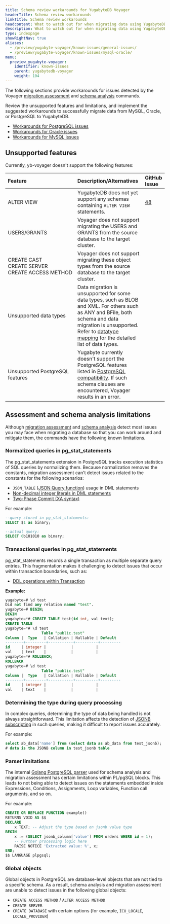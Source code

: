 ```yaml
---
title: Schema review workarounds for YugabyteDB Voyager
headerTitle: Schema review workarounds
linkTitle: Schema review workarounds
headcontent: What to watch out for when migrating data using YugabyteDB Voyager
description: What to watch out for when migrating data using YugabyteDB Voyager.
type: indexpage
showRightNav: true
aliases:
  - /preview/yugabyte-voyager/known-issues/general-issues/
  - /preview/yugabyte-voyager/known-issues/mysql-oracle/
menu:
  preview_yugabyte-voyager:
    identifier: known-issues
    parent: yugabytedb-voyager
    weight: 104
---
```


The following sections provide workarounds for issues detected by the Voyager [migration assessment](../reference/assess-migration/) and [schema analysis](../reference/schema-migration/analyze-schema/) commands.

Review the unsupported features and limitations, and implement the suggested workarounds to successfully migrate data from MySQL, Oracle, or PostgreSQL to YugabyteDB.

- [Workarounds for PostgreSQL issues](./postgresql/)
- [Workarounds for Oracle issues](./oracle/)
- [Workarounds for MySQL issues](./mysql/)

## Unsupported features

Currently, yb-voyager doesn't support the following features:

| Feature | Description/Alternatives  | GitHub Issue |
| :------ | :------------------------ | :----------- |
| ALTER VIEW | YugabyteDB does not yet support any schemas containing `ALTER VIEW` statements. | [48](https://github.com/yugabyte/yb-voyager/issues/48) |
| USERS/GRANTS | Voyager does not support migrating the USERS and GRANTS from the source database to the target cluster. | |
| CREATE CAST<br>CREATE SERVER <br> CREATE&nbsp;ACCESS&nbsp;METHOD | Voyager does not support migrating these object types from the source database to the target cluster. | |
| Unsupported data types | Data migration is unsupported for some data types, such as BLOB and XML. For others such as ANY and BFile, both schema and data migration is unsupported. Refer to [datatype mapping](../reference/datatype-mapping-oracle/) for the detailed list of data types. | |
| Unsupported PostgreSQL features | Yugabyte currently doesn't support the PostgreSQL features listed in [PostgreSQL compatibility](../../develop/postgresql-compatibility/#unsupported-postgresql-features). If such schema clauses are encountered, Voyager results in an error. | |

## Assessment and schema analysis limitations

Although [migration assessment](../reference/assess-migration/) and [schema analysis](../reference/schema-migration/analyze-schema/) detect most issues you may face when migrating a database so that you can work around and mitigate them, the commands have the following known limitations.

### Normalized queries in pg_stat_statements

The pg_stat_statements extension in PostgreSQL tracks execution statistics of SQL queries by normalizing them. Because normalization removes the constants, migration assessment can't detect issues related to the constants for the following scenarios:

- `JSON_TABLE` ([JSON Query function](../known-issues/postgresql/#postgresql-12-and-later-features)) usage in DML statements
- [Non-decimal integer literals in DML statements](../known-issues/postgresql/#postgresql-12-and-later-features)
- [Two-Phase Commit (XA syntax)](../known-issues/postgresql/#two-phase-commit)

For example:

```output.sql
--query stored in pg_stat_statements:
SELECT $1 as binary; 

--actual query:
SELECT 0b101010 as binary;
```

### Transactional queries in pg_stat_statements

pg_stat_statements records a single transaction as multiple separate query entries. This fragmentation makes it challenging to detect issues that occur within transaction boundaries, such as:

- [DDL operations within Transaction](../known-issues/postgresql/#ddl-operations-within-the-transaction)

**Example:**

```output.sql
yugabyte=# \d test
Did not find any relation named "test".
yugabyte=# BEGIN;
BEGIN
yugabyte=*# CREATE TABLE test(id int, val text);
CREATE TABLE
yugabyte=*# \d test
                Table "public.test"
Column |  Type   | Collation | Nullable | Default 
--------+---------+-----------+----------+---------
id     | integer |           |          | 
val    | text    |           |          | 
yugabyte=*# ROLLBACK;
ROLLBACK
yugabyte=# \d test
                Table "public.test"
Column |  Type   | Collation | Nullable | Default 
--------+---------+-----------+----------+---------
id     | integer |           |          | 
val    | text    |           |          | 
```

### Determining the type during query processing

In complex queries, determining the type of data being handled is not always straightforward. This limitation affects the detection of [JSONB subscripting](../known-issues/postgresql/#jsonb-subscripting) in such queries, making it difficult to report issues accurately.

For example:

```output.sql
select ab_data['name'] from (select data as ab_data from test_jsonb);
# data is the JSONB column in test_jsonb table
```

### Parser limitations

The internal [Golang PostgreSQL parser](https://github.com/pganalyze/pg_query_go) used for schema analysis and migration assessment has certain limitations within PL/pgSQL blocks. This leads to not being able to detect issues on the statements embedded inside Expressions, Conditions, Assignments, Loop variables, Function call arguments, and so on.

For example:

```output.sql
CREATE OR REPLACE FUNCTION example() 
RETURNS VOID AS $$
DECLARE
    x TEXT; -- Adjust the type based on jsonb value type
BEGIN
    x := (SELECT jsonb_column['value'] FROM orders WHERE id = 1);
    -- Further processing logic here
    RAISE NOTICE 'Extracted value: %', x;
END;
$$ LANGUAGE plpgsql;
```

### Global objects

Global objects in PostgreSQL are database-level objects that are not tied to a specific schema. As a result, schema analysis and migration assessment are unable to detect issues in the following global objects:

- `CREATE ACCESS METHOD` / `ALTER ACCESS METHOD`
- `CREATE SERVER`
- `CREATE DATABASE` with certain options (for example, `ICU_LOCALE`, `LOCALE_PROVIDER`)
